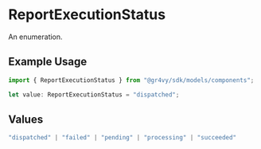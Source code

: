 # ReportExecutionStatus

An enumeration.

## Example Usage

```typescript
import { ReportExecutionStatus } from "@gr4vy/sdk/models/components";

let value: ReportExecutionStatus = "dispatched";
```

## Values

```typescript
"dispatched" | "failed" | "pending" | "processing" | "succeeded"
```
